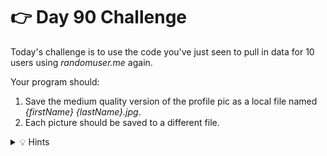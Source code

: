 # 👉 Day 90 Challenge

Today's challenge is to use the code you've just seen to pull in data for 10 users using *randomuser.me* again.

Your program should:

1. Save the medium quality version of the profile pic as a local file named *{firstName} {lastName}.jpg*.
2. Each picture should be saved to a different file.
    




<details> <summary> 💡 Hints </summary>
  
- Use a for loop to send 10 requests, eg: ` for person in user["results"]:`

</details>